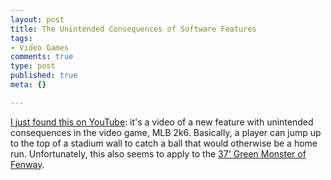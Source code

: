 ```yaml
--- 
layout: post
title: The Unintended Consequences of Software Features
tags: 
- Video Games
comments: true
type: post
published: true
meta: {}

---
```

<a href="http://www.youtube.com/watch?v=vr9sy37GIRc">I just found this on YouTube</a>: it's a video of a new feature with unintended consequences in the video game, MLB 2k6. Basically, a player can jump up to the top of a stadium wall to catch a ball that would otherwise be a home run. Unfortunately, this also seems to apply to the <a href="http://en.wikipedia.org/wiki/Green_Monster">37' Green Monster of Fenway</a>.
